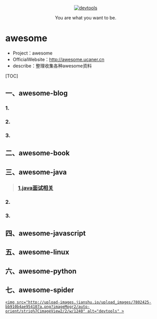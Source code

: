 <p align=center>
  <a href="https://github.com/Jasonandy/devtools">
    <img src="http://upload-images.jianshu.io/upload_images/7802425-9eb1bcd006e34aa6.png?imageMogr2/auto-orient/strip%7CimageView2/2/w/1240" alt="devtools" >
  </a>
</p>
<p align=center>
  You are what you want to be.
</p>

# awesome
* Project：awesome
* OfficialWebsite：http://awesome.ucaner.cn
* describe：整理收集各种awesome资料




[TOC]

## 一、awesome-blog

### 1.

### 2.

### 3.



## 二、awesome-book





## 三、awesome-java

> ### [1.java面试相关](#/awesome-java/READMD.md)





### 2.

### 3.



## 四、awesome-javascript





## 五、awesome-linux





## 六、awesome-python





## 七、awesome-spider

<p align=center>
  <a href="https://github.com/Jasonandy/devtools">

    <img src="http://upload-images.jianshu.io/upload_images/7802425-bb910b4ae954107a.png?imageMogr2/auto-orient/strip%7CimageView2/2/w/1240" alt="devtools" >
  </a>
</p>